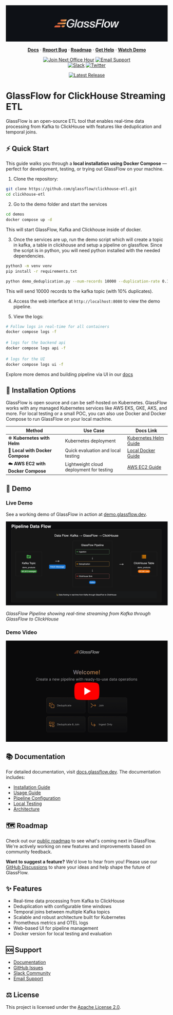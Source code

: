 <a href="https://glassflow.dev">
  <img alt="GlassFlow Logo" src="https://raw.githubusercontent.com/glassflow/clickhouse-etl/main/docs/public/assets/glassfow-banner.jpg">
</a>

<p align="center">
      <a href="https://docs.glassflow.dev"><strong>Docs</strong></a> ·     
      <a href="https://github.com/glassflow/clickhouse-etl/issues"><strong>Report Bug</strong></a> ·
      <a href="https://glassflow.dev/roadmap"><strong>Roadmap</strong></a> ·
      <a href="https://github.com/orgs/glassflow/discussions/categories/support"><strong>Get Help</strong></a> ·
      <a href="https://docs.glassflow.dev/demo"><strong>Watch Demo</strong></a>
</p>

<div align="center">

[![Join Next Office Hour](https://img.shields.io/badge/Join%20Next%20Office%20Hour-Schedule%20Now-blue?logo=calendar)](https://www.glassflow.dev/office-hours)
[![Email Support](https://img.shields.io/badge/Email%20Support-help%40glassflow.dev-blue?logo=gmail)](mailto:help@glassflow.dev)
<br>
[![Slack](https://img.shields.io/badge/Join%20Slack-GlassFlow%20Hub-blueviolet?logo=slack)](https://join.slack.com/t/glassflowhub/shared_invite/zt-349m7lenp-IFeKSGfQwpJfIiQ7oyFFKg)
[![Twitter](https://img.shields.io/twitter/url/https/twitter.com/glassflowdev.svg?style=social&label=Follow%20%40GlassFlow)](https://twitter.com/glassflowdev)
</div>
<div align="center">
  <a href="https://github.com/glassflow/clickhouse-etl/releases">
    <img alt="Latest Release" src="https://img.shields.io/github/v/release/glassflow/clickhouse-etl?label=Latest%20Version">
  </a>
</div>

# GlassFlow for ClickHouse Streaming ETL

GlassFlow is an open-source ETL tool that enables real-time data processing from Kafka to ClickHouse with features like deduplication and temporal joins.

## ⚡️ Quick Start
This guide walks you through a **local installation using Docker Compose** — perfect for development, testing, or trying out GlassFlow on your machine.

1. Clone the repository:
```bash
git clone https://github.com/glassflow/clickhouse-etl.git
cd clickhouse-etl
```
2. Go to the demo folder and start the services

```bash
cd demos
docker compose up -d
```
This will start GlassFlow, Kafka and Clickhouse inside of docker. 

3. Once the services are up, run the demo script which will create a topic in kafka, a table in clickhouse and setup a pipeline on glassflow. 
Since the script is in python, you will need python installed with the needed dependencies. 

```bash
python3 -m venv venv
pip install -r requirements.txt 
```
```bash
python demo_deduplication.py --num-records 10000 --duplication-rate 0.1
```
This will send 10000 records to the kafka topic (with 10% duplicates). 

4. Access the web interface at `http://localhost:8080` to view the demo pipeline.

5. View the logs:
```bash
# Follow logs in real-time for all containers
docker compose logs -f

# logs for the backend api
docker compose logs api -f

# logs for the UI
docker compose logs ui -f
```

Explore more demos and building pipeline via UI in our [docs](https://docs.glassflow.dev/local-testing)

## 🧭 Installation Options

GlassFlow is open source and can be self-hosted on Kubernetes. GlassFlow works with any managed Kubernetes services like AWS EKS, GKE, AKS, and more.
For local testing or a small POC, you can also use Docker and Docker Compose to run GlassFlow on your local machine.

| Method                         | Use Case                                | Docs Link                                                                 |
|-------------------------------|------------------------------------------|---------------------------------------------------------------------------|
| ☸️ **Kubernetes with Helm**         | Kubernetes deployment    | [Kubernetes Helm Guide](https://docs.glassflow.dev/installation/kubernetes) |
| 🐳 **Local with Docker Compose**    | Quick evaluation and local testing         | [Local Docker Guide](https://docs.glassflow.dev/installation/docker)     |
| ☁️ **AWS EC2 with Docker Compose** | Lightweight cloud deployment for testing   | [AWS EC2 Guide](https://docs.glassflow.dev/installation/docker/aws-ec2)               |


## 🎥 Demo

### Live Demo
See a working demo of GlassFlow in action at [demo.glassflow.dev](https://demo.glassflow.dev).

![GlassFlow Pipeline Data Flow](https://raw.githubusercontent.com/glassflow/clickhouse-etl/main/docs/public/assets/glassflow_demo.png)

*GlassFlow Pipeline showing real-time streaming from Kafka through GlassFlow to ClickHouse*

### Demo Video

[![GlassFlow Overview Video](https://raw.githubusercontent.com/glassflow/clickhouse-etl/main/docs/public/assets/video-banner.png)](https://docs.glassflow.dev/demo)


## 📚 Documentation

For detailed documentation, visit [docs.glassflow.dev](https://docs.glassflow.dev). The documentation includes:

- [Installation Guide](https://docs.glassflow.dev/installation)
- [Usage Guide](https://docs.glassflow.dev/pipeline/usage)
- [Pipeline Configuration](https://docs.glassflow.dev/pipeline/pipeline-configuration)
- [Local Testing](https://docs.glassflow.dev/local-testing)
- [Architecture](https://docs.glassflow.dev/architecture)

## 🗺️ Roadmap

Check out our [public roadmap](https://glassflow.dev/roadmap) to see what's coming next in GlassFlow. We're actively working on new features and improvements based on community feedback.

**Want to suggest a feature?** We'd love to hear from you! Please use our [GitHub Discussions](https://github.com/orgs/glassflow/discussions/categories/ideas) to share your ideas and help shape the future of GlassFlow.


## 	✨ Features

- Real-time data processing from Kafka to ClickHouse
- Deduplication with configurable time windows
- Temporal joins between multiple Kafka topics
- Scalable and robust architecture built for Kubernetes
- Prometheus metrics and OTEL logs
- Web-based UI for pipeline management
- Docker version for local testing and evaluation

## 🆘 Support

- [Documentation](https://docs.glassflow.dev)
- [GitHub Issues](https://github.com/glassflow/clickhouse-etl/issues)
- [Slack Community](https://join.slack.com/t/glassflowhub/shared_invite/zt-349m7lenp-IFeKSGfQwpJfIiQ7oyFFKg)
- [Email Support](mailto:help@glassflow.dev)

## ⚖️ License

This project is licensed under the [Apache License 2.0](LICENSE).
